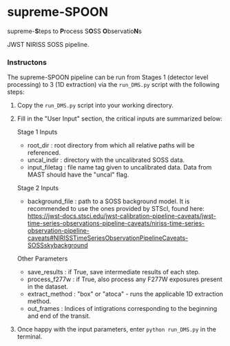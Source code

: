 # supreme-SPOON
supreme-**S**teps to **P**rocess S**O**SS **O**bservatio**N**s

JWST NIRISS SOSS pipeline.

### Instructons
The supreme-SPOON pipeline can be run from Stages 1 (detector level processing) to 3 (1D extraction) 
via the ```run_DMS.py``` script with the following steps:

1. Copy the ```run_DMS.py``` script into your working directory.
2. Fill in the "User Input" section, the critical inputs are summarized below:

    Stage 1 Inputs
   - root_dir : root directory from which all relative paths will be referenced.
   - uncal_indir : directory with the uncalibrated SOSS data.
   - input_filetag : file name tag given to uncalibrated data. Data from MAST should have the "uncal" flag.

    Stage 2 Inputs
   - background_file : path to a SOSS background model. It is recommended to use the ones provided by STScI, found here: https://jwst-docs.stsci.edu/jwst-calibration-pipeline-caveats/jwst-time-series-observations-pipeline-caveats/niriss-time-series-observation-pipeline-caveats#NIRISSTimeSeriesObservationPipelineCaveats-SOSSskybackground
   
    Other Parameters
   - save_results : if True, save intermediate results of each step.
   - process_f277w : if True, also process any F277W exposures present in the dataset.
   - extract_method : "box" or "atoca" - runs the applicable 1D extraction method. 
   - out_frames : Indices of intigrations corresponding to the beginning and end of the transit.
   
3. Once happy with the input parameters, enter ```python run_DMS.py``` in the terminal.



